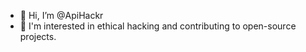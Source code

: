 - 👋 Hi, I’m @ApiHackr
- 👀 I'm interested in ethical hacking and contributing to open-source projects.

<!---
ApiHackr/ApiHackr is a ✨ special ✨ repository because its `README.md` (this file) appears on your GitHub profile.
You can click the Preview link to take a look at your changes.
--->
